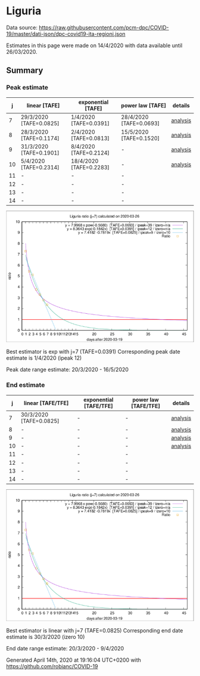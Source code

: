 # Liguria


Data source: https://raw.githubusercontent.com/pcm-dpc/COVID-19/master/dati-json/dpc-covid19-ita-regioni.json

Estimates in this page were made on 14/4/2020 with data available until 26/03/2020.


## Summary 

### Peak estimate 
|j|linear [TAFE]|exponential [TAFE]|power law [TAFE]|details|
|---|----|-----------|---------|-------|
|7|29/3/2020 [TAFE=0.0825]|1/4/2020 [TAFE=0.0391]|28/4/2020 [TAFE=0.0693]|[analysis](COVID-19_liguria_j7_2020-03-26.md)|
|8|28/3/2020 [TAFE=0.1174]|2/4/2020 [TAFE=0.0813]|15/5/2020 [TAFE=0.1520]|[analysis](COVID-19_liguria_j8_2020-03-26.md)|
|9|31/3/2020 [TAFE=0.1901]|8/4/2020 [TAFE=0.2124]|-|[analysis](COVID-19_liguria_j9_2020-03-26.md)|
|10|5/4/2020 [TAFE=0.2314]|18/4/2020 [TAFE=0.2283]|-|[analysis](COVID-19_liguria_j10_2020-03-26.md)|
|11|-|-|-||
|12|-|-|-||
|13|-|-|-||
|14|-|-|-||

![best peak estimate](COVID-19_liguria_j7_2020-03-26.png)

Best estimator is exp with j=7 (TAFE=0.0391)
Corresponding peak date estimate is 1/4/2020 (ipeak 12)


Peak date range estimate: 20/3/2020 - 16/5/2020

### End estimate 
|j|linear [TAFE/TFE]|exponential [TAFE/TFE]|power law [TAFE/TFE]|details|
|---|----|-----------|---------|-------|
|7|30/3/2020 [TAFE=0.0825]|-|-|[analysis](COVID-19_liguria_j7_2020-03-26.md)|
|8|-|-|-|[analysis](COVID-19_liguria_j8_2020-03-26.md)|
|9|-|-|-|[analysis](COVID-19_liguria_j9_2020-03-26.md)|
|10|-|-|-|[analysis](COVID-19_liguria_j10_2020-03-26.md)|
|11|-|-|-||
|12|-|-|-||
|13|-|-|-||
|14|-|-|-||

![best zero estimate](COVID-19_liguria_j7_2020-03-26.png)

Best estimator is linear with j=7 (TAFE=0.0825)
Corresponding end date estimate is 30/3/2020 (izero 10)


End date range estimate: 20/3/2020 - 9/4/2020

Generated April 14th, 2020 at 19:16:04 UTC+0200 with https://github.com/robianc/COVID-19
